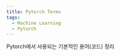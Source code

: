 ```yaml
---
title: Pytorch Terms
tags:
  - Machine Learning
  - Pytorch
---
```


Pytorch에서 사용되는 기본적인 용어(코드) 정리
<!--more-->
